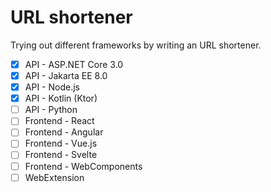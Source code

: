 # URL shortener

Trying out different frameworks by writing an URL shortener.

- [x] API - ASP.NET Core 3.0
- [x] API - Jakarta EE 8.0
- [x] API - Node.js
- [x] API - Kotlin (Ktor)
- [ ] API - Python
- [ ] Frontend - React
- [ ] Frontend - Angular
- [ ] Frontend - Vue.js
- [ ] Frontend - Svelte
- [ ] Frontend - WebComponents
- [ ] WebExtension
